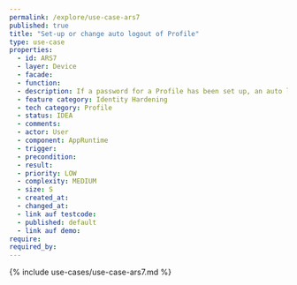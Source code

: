 ```yaml
---
permalink: /explore/use-case-ars7
published: true
title: "Set-up or change auto logout of Profile"
type: use-case
properties:
  - id: ARS7
  - layer: Device
  - facade:
  - function:
  - description: If a password for a Profile has been set up, an auto logout can be enabled.
  - feature category: Identity Hardening
  - tech category: Profile
  - status: IDEA
  - comments:
  - actor: User
  - component: AppRuntime
  - trigger:
  - precondition:
  - result:
  - priority: LOW
  - complexity: MEDIUM
  - size: S
  - created_at:
  - changed_at:
  - link auf testcode:
  - published: default
  - link auf demo:
require:
required_by:
---
```


{% include use-cases/use-case-ars7.md %}

